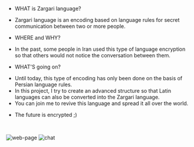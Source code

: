 - WHAT is Zargari language?<br>
+ Zargari language is an encoding based on language rules for secret communication between two or more people.<br>

- WHERE and WHY?<br>
+ In the past, some people in Iran used this type of language encryption so that others would not notice the conversation between them.<br>

- WHAT'S going on?<br>
+ Until today, this type of encoding has only been done on the basis of Persian language rules.<br>
+ In this project, I try to create an advanced structure so that Latin languages can also be converted into the Zargari language.<br>
+ You can join me to revive this language and spread it all over the world.<br>


* The future is encrypted ;)<br>

<br>

![web-page](https://user-images.githubusercontent.com/117990649/204152480-8beebd2c-d6f9-4eea-9fdd-c6ee667e91af.png)
![chat](https://user-images.githubusercontent.com/117990649/204152483-b7cf559a-6c0e-4f80-8b5c-eec8870ee1e2.jpg)
